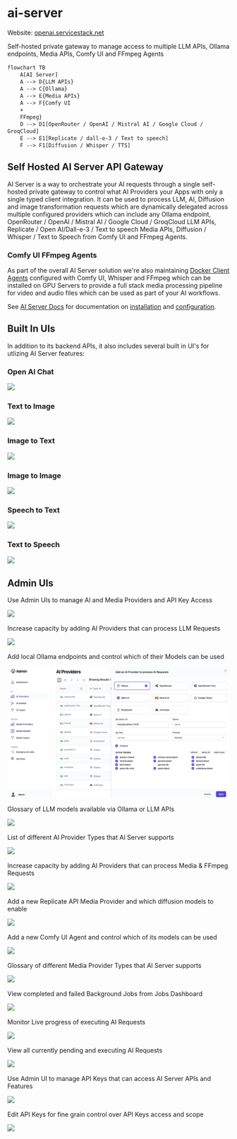 # ai-server

Website: [openai.servicestack.net](https://openai.servicestack.net)

Self-hosted private gateway to manage access to multiple LLM APIs, Ollama endpoints, Media APIs, Comfy UI and FFmpeg Agents

```mermaid
flowchart TB
    A[AI Server] 
    A --> D{LLM APIs}
    A --> C{Ollama}
    A --> E{Media APIs}
    A --> F{Comfy UI 
    + 
    FFmpeg}
    D --> D1[OpenRouter / OpenAI / Mistral AI / Google Cloud / GroqCloud]
    E --> E1[Replicate / dall-e-3 / Text to speech]
    F --> F1[Diffusion / Whisper / TTS]
```

## Self Hosted AI Server API Gateway

AI Server is a way to orchestrate your AI requests through a single self-hosted private gateway to control what AI Providers your Apps with only a single typed client integration. It can be used to process LLM, AI, Diffusion and image transformation requests which are dynamically delegated across multiple configured providers which can include any 
Ollama endpoint, OpenRouter / OpenAI / Mistral AI / Google Cloud / GroqCloud LLM APIs, Replicate / Open AI/Dall-e-3 / 
Text to speech Media APIs, Diffusion / Whisper / Text to Speech from Comfy UI and FFmpeg Agents.

### Comfy UI FFmpeg Agents

As part of the overall AI Server solution we're also maintaining [Docker Client Agents](https://docs.servicestack.net/ai-server/comfy-extension) configured with Comfy UI, Whisper and FFmpeg which can be installed on GPU Servers to provide a full stack media processing pipeline for video and audio files which can be used as part of your AI workflows.

See [AI Server Docs](https://docs.servicestack.net/ai-server/) for documentation on 
[installation](https://docs.servicestack.net/ai-server/quickstart) and 
[configuration](https://docs.servicestack.net/ai-server/configuration).

## Built In UIs

In addition to its backend APIs, it also includes several built in UI's for utlizing AI Server features:

### Open AI Chat

![](https://raw.githubusercontent.com/ServiceStack/ai-server/refs/heads/main/AiServer/wwwroot/img/uis/Chat.webp)

### Text to Image

![](https://raw.githubusercontent.com/ServiceStack/ai-server/refs/heads/main/AiServer/wwwroot/img/uis/TextToImage.webp)

### Image to Text

![](https://raw.githubusercontent.com/ServiceStack/ai-server/refs/heads/main/AiServer/wwwroot/img/uis/ImageToText.webp)

### Image to Image

![](https://raw.githubusercontent.com/ServiceStack/ai-server/refs/heads/main/AiServer/wwwroot/img/uis/ImageUpscale.webp)

### Speech to Text

![](https://raw.githubusercontent.com/ServiceStack/ai-server/refs/heads/main/AiServer/wwwroot/img/uis/SpeechToText.webp)

### Text to Speech

![](https://raw.githubusercontent.com/ServiceStack/ai-server/refs/heads/main/AiServer/wwwroot/img/uis/TextToSpeech.webp)

## Admin UIs

Use Admin UIs to manage AI and Media Providers and API Key Access

![](https://raw.githubusercontent.com/ServiceStack/ai-server/refs/heads/main/AiServer/wwwroot/img/uis/admin/dashboard.webp)

Increase capacity by adding AI Providers that can process LLM Requests

![](https://raw.githubusercontent.com/ServiceStack/ai-server/refs/heads/main/AiServer/wwwroot/img/uis/admin/ai-providers.webp)

Add local Ollama endpoints and control which of their Models can be used

![](https://raw.githubusercontent.com/ServiceStack/ai-server/refs/heads/main/AiServer/wwwroot/img/uis/admin/ai-providers-new-ollama.webp)

Glossary of LLM models available via Ollama or LLM APIs

![](https://raw.githubusercontent.com/ServiceStack/ai-server/refs/heads/main/AiServer/wwwroot/img/uis/admin/ai-models.webp)

List of different AI Provider Types that AI Server supports

![](https://raw.githubusercontent.com/ServiceStack/ai-server/refs/heads/main/AiServer/wwwroot/img/uis/admin/ai-types.webp)

Increase capacity by adding AI Providers that can process Media & FFmpeg Requests

![](https://raw.githubusercontent.com/ServiceStack/ai-server/refs/heads/main/AiServer/wwwroot/img/uis/admin/media-providers.webp)

Add a new Replicate API Media Provider and which diffusion models to enable

![](https://raw.githubusercontent.com/ServiceStack/ai-server/refs/heads/main/AiServer/wwwroot/img/uis/admin/media-providers-replicate.webp)

Add a new Comfy UI Agent and control which of its models can be used

![](https://raw.githubusercontent.com/ServiceStack/ai-server/refs/heads/main/AiServer/wwwroot/img/uis/admin/media-providers-comfyui.webp)

Glossary of different Media Provider Types that AI Server supports

![](https://raw.githubusercontent.com/ServiceStack/ai-server/refs/heads/main/AiServer/wwwroot/img/uis/admin/media-types.webp)

View completed and failed Background Jobs from Jobs Dashboard

![](https://raw.githubusercontent.com/ServiceStack/ai-server/refs/heads/main/AiServer/wwwroot/img/uis/admin/background-jobs.webp)

Monitor Live progress of executing AI Requests

![](https://raw.githubusercontent.com/ServiceStack/ai-server/refs/heads/main/AiServer/wwwroot/img/uis/admin/background-jobs-live.webp)

View all currently pending and executing AI Requests

![](https://raw.githubusercontent.com/ServiceStack/ai-server/refs/heads/main/AiServer/wwwroot/img/uis/admin/background-jobs-queue.webp)

Use Admin UI to manage API Keys that can access AI Server APIs and Features

![](https://raw.githubusercontent.com/ServiceStack/ai-server/refs/heads/main/AiServer/wwwroot/img/uis/admin/api-keys.webp)

Edit API Keys for fine grain control over API Keys access and scope

![](https://raw.githubusercontent.com/ServiceStack/ai-server/refs/heads/main/AiServer/wwwroot/img/uis/admin/api-keys-edit.webp)
